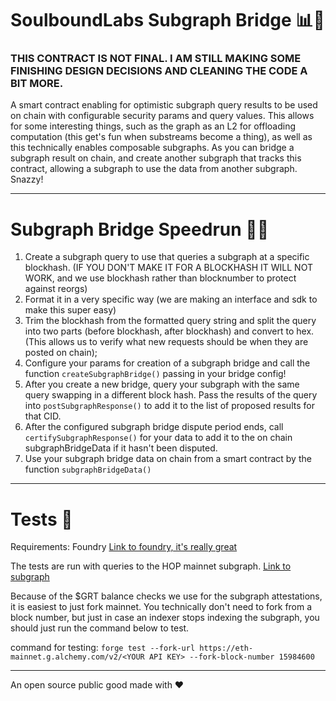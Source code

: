 # SoulboundLabs Subgraph Bridge 📊🌉

### THIS CONTRACT IS NOT FINAL. I AM STILL MAKING SOME FINISHING DESIGN DECISIONS AND CLEANING THE CODE A BIT MORE.

A smart contract enabling for optimistic subgraph query results to be used on chain with configurable security params and query values. This allows for some interesting things, such as the graph as an L2 for offloading computation (this get's fun when substreams become a thing), as well as this technically enables composable subgraphs. As you can bridge a subgraph result on chain, and create another subgraph that tracks this contract, allowing a subgraph to use the data from another subgraph. Snazzy!

---

# Subgraph Bridge Speedrun 🏃💨

1. Create a subgraph query to use that queries a subgraph at a specific blockhash. (IF YOU DON'T MAKE IT FOR A BLOCKHASH IT WILL NOT WORK, and we use blockhash rather than blocknumber to protect against reorgs)
2. Format it in a very specific way (we are making an interface and sdk to make this super easy)
3. Trim the blockhash from the formatted query string and split the query into two parts (before blockhash, after blockhash) and convert to hex. (This allows us to verify what new requests should be when they are posted on chain);
4. Configure your params for creation of a subgraph bridge and call the function `createSubgraphBridge()` passing in your bridge config!
5. After you create a new bridge, query your subgraph with the same query swapping in a different block hash. Pass the results of the query into `postSubgraphResponse()` to add it to the list of proposed results for that CID.
6. After the configured subgraph bridge dispute period ends, call `certifySubgraphResponse()` for your data to add it to the on chain subgraphBridgeData if it hasn't been disputed.
7. Use your subgraph bridge data on chain from a smart contract by the function `subgraphBridgeData()`

---

# Tests 🧪

Requirements: Foundry [Link to foundry, it's really great](https://book.getfoundry.sh/)

The tests are run with queries to the HOP mainnet subgraph. [Link to subgraph](https://thegraph.com/explorer/subgraphs/Cjv3tykF4wnd6m9TRmQV7weiLjizDnhyt6x2tTJB42Cy?view=Playground)

Because of the $GRT balance checks we use for the subgraph attestations, it is easiest to just fork mainnet. You technically don't need to fork from a block number, but just in case an indexer stops indexing the subgraph, you should just run the command below to test.

command for testing: `forge test --fork-url https://eth-mainnet.g.alchemy.com/v2/<YOUR API KEY> --fork-block-number 15984600`

---

An open source public good made with ❤️ 
